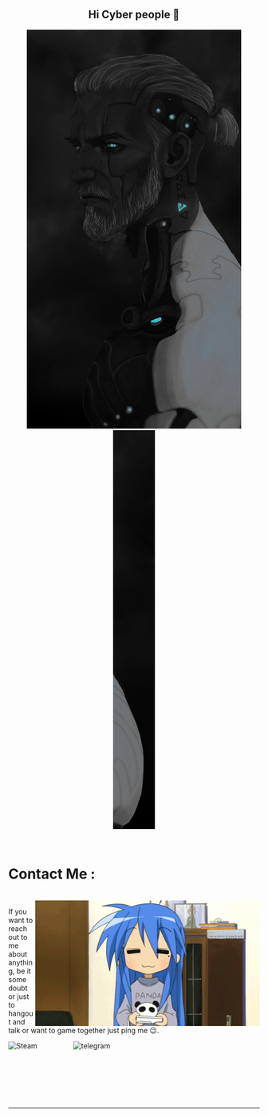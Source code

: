 <h2 align=center>Hi Cyber people 👋</h2>
<p align=center>
  <img height="800" alt="GIF" src="https://github.com/Kolyanuss/Kolyanuss/blob/main/asset/CyberGeralt%20(1).png">
  <img height="800" alt="GIF" src="https://github.com/Kolyanuss/Kolyanuss/blob/main/asset/CyberGeralt%20(2).png">
</p>

</br>

# Contact Me :

<p>
 </br>


<img hight="320" width="450" align="right" alt="GIF" src="https://github.com/Kolyanuss/Kolyanuss/blob/main/asset/anime_play_game.gif">


If you want to reach out to me about anything, be it some doubt or just to hangout and talk or want to game together just ping me 😉.

<a href="https://steamcommunity.com/id/0xKolyanus">
  <img align="left" alt="Steam" width="130" hight="100" src="https://img.shields.io/badge/Steam-000000?style=for-the-badge&logo=steam&logoColor=white" />
</a>
<a href="https://t.me/OxKolyanus">
 <img align="left" width="130" hight="100" src="https://img.shields.io/badge/Telegram-2CA5E0?style=for-the-badge&logo=telegram&logoColor=white" alt="telegram" />
</a>
</p>
 

</br>
</br>
</br>
</br>
</br>
</br>
</br>

*************
<!--
**Kolyanuss/Kolyanuss** is a ✨ _special_ ✨ repository because its `README.md` (this file) appears on your GitHub profile.

Here are some ideas to get you started:

- 🔭 I’m currently working on ...
- 🌱 I’m currently learning ...
- 👯 I’m looking to collaborate on ...
- 🤔 I’m looking for help with ...
- 💬 Ask me about ...
- 📫 How to reach me: ...
- 😄 Pronouns: ...
- ⚡ Fun fact: ...
-->

